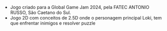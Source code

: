 - Jogo criado para a Global Game Jam 2024, pela FATEC ANTONIO RUSSO, São Caetano do Sul.
- Jogo 2D com conceitos de 2.5D onde o personagem principal Loki, tem que enfrentar inimigos e resolver puzzle
